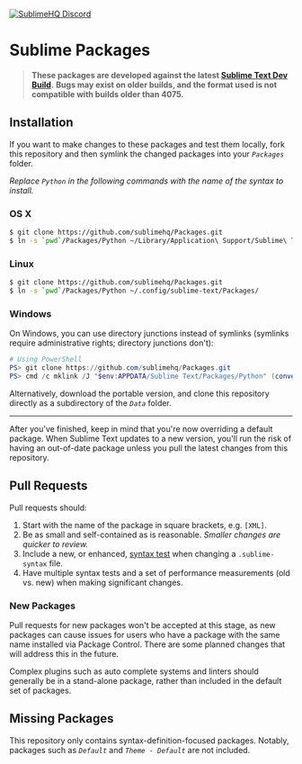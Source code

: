 [![SublimeHQ Discord](https://img.shields.io/discord/280102180189634562?label=SublimeHQ%20Discord&logo=discord&style=flat-square)](https://discord.gg/D43Pecu)

# Sublime Packages

> **These packages are developed against the latest [Sublime Text Dev Build](http://sublimetext.com/).**
> **Bugs may exist on older builds, and the format used is not compatible with builds older than 4075.**

## Installation

If you want to make changes to these packages and test them locally, fork this repository and then symlink the changed packages into your *`Packages`* folder.

*Replace `Python` in the following commands with the name of the syntax to install.*

### OS X

```bash
$ git clone https://github.com/sublimehq/Packages.git
$ ln -s `pwd`/Packages/Python ~/Library/Application\ Support/Sublime\ Text/Packages/
```

### Linux

```bash
$ git clone https://github.com/sublimehq/Packages.git
$ ln -s `pwd`/Packages/Python ~/.config/sublime-text/Packages/
```

### Windows

On Windows, you can use directory junctions instead of symlinks (symlinks require administrative rights; directory junctions don't):

```powershell
# Using PowerShell
PS> git clone https://github.com/sublimehq/Packages.git
PS> cmd /c mklink /J "$env:APPDATA/Sublime Text/Packages/Python" (convert-path ./Packages/Python)
```

Alternatively, download the portable version, and clone this repository directly as a subdirectory of the *`Data`* folder.

---

After you've finished, keep in mind that you're now overriding a default package. When Sublime Text updates to a new version, you'll run the risk of having an out-of-date package unless you pull the latest changes from this repository.

## Pull Requests

Pull requests should:

1. Start with the name of the package in square brackets, e.g. `[XML]`.
2. Be as small and self-contained as is reasonable. *Smaller changes are quicker to review.*
3. Include a new, or enhanced, [syntax test](http://www.sublimetext.com/docs/syntax.html) when changing a `.sublime-syntax` file.
4. Have multiple syntax tests and a set of performance measurements (old vs. new) when making significant changes.

### New Packages

Pull requests for new packages won't be accepted at this stage, as new packages can cause issues for users who have a package with the same name installed via Package Control.
There are some planned changes that will address this in the future.

Complex plugins such as auto complete systems and linters should generally be in a stand-alone package, rather than included in the default set of packages.

## Missing Packages

This repository only contains syntax-definition-focused packages.
Notably, packages such as *`Default`* and *`Theme - Default`* are not included.
